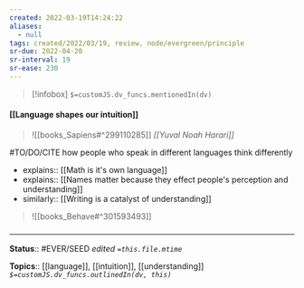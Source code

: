 ```yaml
---
created: 2022-03-19T14:24:22 
aliases:
  - null
tags: created/2022/03/19, review, node/evergreen/principle
sr-due: 2022-04-20
sr-interval: 19
sr-ease: 230
---
```

> [!infobox]
`$=customJS.dv_funcs.mentionedIn(dv)`

#### [[Language shapes our intuition]] 

> ![[books_Sapiens#^299110285]]
> <cite>[[Yuval Noah Harari]]</cite>

#TO/DO/CITE how people who speak in different languages think differently

- explains:: [[Math is it's own language]]
- explains:: [[Names matter because they effect people's perception and understanding]]
- similarly:: [[Writing is a catalyst of understanding]]

> ![[books_Behave#^301593493]]

### <hr class="footnote"/>

**Status**:: #EVER/SEED 
*edited `=this.file.mtime`*

**Topics**:: [[language]], [[intuition]], [[understanding]]
*`$=customJS.dv_funcs.outlinedIn(dv, this)`*
